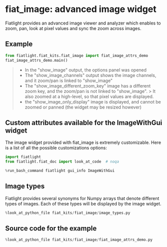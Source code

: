 fiat_image: advanced image widget
=================================

Fiatlight provides an advanced image viewer and analyzer which enables to zoom, pan, look at pixel values and sync the zoom across images.

Example
-------

```python
from fiatlight.fiat_kits.fiat_image import fiat_image_attrs_demo
fiat_image_attrs_demo.main()
```

> * In the "show_image" output, the options panel was opened
> * The "show_image_channels" output shows the image channels, and it zoom/pan is linked to "show_image"
> * The "show_image_different_zoom_key" image has a different zoom key, and the zoom/pan is not linked to "show_image".
    >   It also zoomed at a high-level, so that pixel values are displayed.
> * the "show_image_only_display" image is displayed, and cannot be zoomed or panned (the widget may be resized however)




Custom attributes available for the ImageWithGui widget
-------------------------------------------------------

The image widget provided with fiat_image is extremely customizable. Here is a list of all the possible customizations options:

```python
import fiatlight
from fiatlight.fiat_doc import look_at_code  # noqa

%run_bash_command fiatlight gui_info ImageWithGui
```


Image types
-----------
Fiatlight provides several synonyms for Numpy arrays that denote different types of images. Each of these types will be displayed by the image widget.


````python
%look_at_python_file fiat_kits/fiat_image/image_types.py
````

Source code for the example
---------------------------

```python
%look_at_python_file fiat_kits/fiat_image/fiat_image_attrs_demo.py
```

